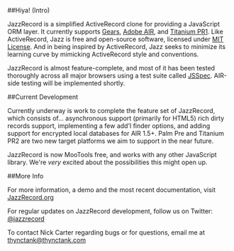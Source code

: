 ##Hiya! (Intro)

JazzRecord is a simplified ActiveRecord clone for providing a JavaScript ORM layer. It currently supports [Gears](http://gears.google.com), [Adobe AIR](http://www.adobe.com/products/air/), and [Titanium PR1](http://titaniumapp.com/). Like ActiveRecord, Jazz is free and open-source software, licensed under [MIT License](http://www.opensource.org/licenses/mit-license.php). And in being inspired by ActiveRecord, Jazz seeks to minimize its learning curve by mimicking ActiveRecord style and conventions.

JazzRecord is almost feature-complete, and most of it has been tested thoroughly across all major browsers using a test suite called [JSSpec](http://jania.pe.kr/aw/moin.cgi/JSSpec). AIR-side testing will be implemented shortly.

##Current Development

Currently underway is work to complete the feature set of JazzRecord, which consists of... asynchronous support (primarily for HTML5) rich dirty records support, implementing a few add'l finder options, and adding support for encrypted local databases for AIR 1.5+. Palm Pre and Titanium PR2 are two new target platforms we aim to support in the near future.

JazzRecord is now MooTools free, and works with any other JavaScript library. We're _very_ excited about the possibilities this might open up.

##More Info

For more information, a demo and the most recent documentation, visit [JazzRecord.org](http://www.jazzrecord.org)

For regular updates on JazzRecord development, follow us on Twitter: [@jazzrecord](http://www.twitter.com/jazzrecord)

To contact Nick Carter regarding bugs or for questions, email me at <thynctank@thynctank.com>